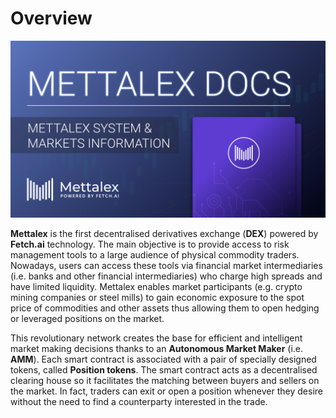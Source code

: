 # Overview

![](.gitbook/assets/mettalex_docs-1-.jpeg)

**Mettalex** is the first decentralised derivatives exchange \(**DEX**\) powered by **Fetch.ai** technology. The main objective is to provide access to risk management tools to a large audience of physical commodity traders. Nowadays, users can access these tools via financial market intermediaries \(i.e. banks and other financial intermediaries\) who charge high spreads and have limited liquidity. Mettalex enables market participants \(e.g. crypto mining companies or steel mills\) to gain economic exposure to the spot price of commodities and other assets thus allowing them to open hedging or leveraged positions on the market.

This revolutionary network creates the base for efficient and intelligent market making decisions thanks to an **Autonomous Market Maker** \(i.e. **AMM**\). Each smart contract is associated with a pair of specially designed tokens, called **Position tokens**. The smart contract acts as a decentralised clearing house so it facilitates the matching between buyers and sellers on the market. In fact, traders can exit or open a position whenever they desire without the need to find a counterparty interested in the trade.

